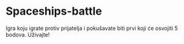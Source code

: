 # Spaceships-battle
Igra koju igrate protiv prijatelja i pokušavate biti prvi koji će osvojiti 5 bodova.
Uživajte!
